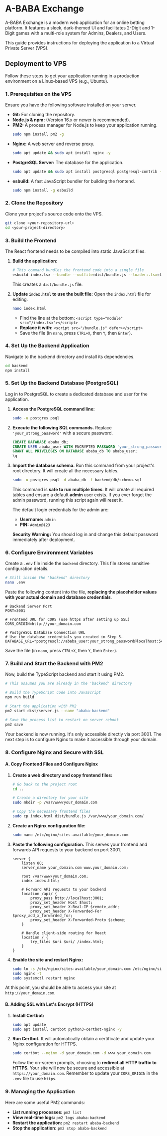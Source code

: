 # A-BABA Exchange

A-BABA Exchange is a modern web application for an online betting platform. It features a sleek, dark-themed UI and facilitates 2-Digit and 1-Digit games with a multi-role system for Admins, Dealers, and Users.

This guide provides instructions for deploying the application to a Virtual Private Server (VPS).

## Deployment to VPS

Follow these steps to get your application running in a production environment on a Linux-based VPS (e.g., Ubuntu).

### 1. Prerequisites on the VPS

Ensure you have the following software installed on your server.

-   **Git:** For cloning the repository.
-   **Node.js & npm:** (Version 16.x or newer is recommended).
-   **PM2:** A process manager for Node.js to keep your application running.
    ```bash
    sudo npm install pm2 -g
    ```
-   **Nginx:** A web server and reverse proxy.
    ```bash
    sudo apt update && sudo apt install nginx -y
    ```
-   **PostgreSQL Server:** The database for the application.
    ```bash
    sudo apt update && sudo apt install postgresql postgresql-contrib -y
    ```
-   **esbuild:** A fast JavaScript bundler for building the frontend.
    ```bash
    sudo npm install -g esbuild
    ```

### 2. Clone the Repository

Clone your project's source code onto the VPS.

```bash
git clone <your-repository-url>
cd <your-project-directory>
```

### 3. Build the Frontend

The React frontend needs to be compiled into static JavaScript files.

1.  **Build the application:**
    ```bash
    # This command bundles the frontend code into a single file
    esbuild index.tsx --bundle --outfile=dist/bundle.js --loader:.tsx=tsx --define:process.env.NODE_ENV='\"production\"' --minify
    ```
    This creates a `dist/bundle.js` file.

2.  **Update `index.html` to use the built file:**
    Open the `index.html` file for editing.
    ```bash
    nano index.html
    ```
    -   Find the line at the bottom: `<script type="module" src="/index.tsx"></script>`
    -   **Replace it with:** `<script src="/bundle.js" defer></script>`
    -   Save the file (in `nano`, press `CTRL+X`, then `Y`, then `Enter`).

### 4. Set Up the Backend Application

Navigate to the backend directory and install its dependencies.

```bash
cd backend
npm install
```

### 5. Set Up the Backend Database (PostgreSQL)

Log in to PostgreSQL to create a dedicated database and user for the application.

1.  **Access the PostgreSQL command line:**
    ```bash
    sudo -u postgres psql
    ```

2.  **Execute the following SQL commands.** Replace `'your_strong_password'` with a secure password.
    ```sql
    CREATE DATABASE ababa_db;
    CREATE USER ababa_user WITH ENCRYPTED PASSWORD 'your_strong_password';
    GRANT ALL PRIVILEGES ON DATABASE ababa_db TO ababa_user;
    \q
    ```

3.  **Import the database schema.** Run this command from your project's root directory. It will create all the necessary tables.
    ```bash
    sudo -u postgres psql -d ababa_db -f backend/db/schema.sql
    ```
    This command is **safe to run multiple times**. It will create all required tables and ensure a default **admin** user exists. If you ever forget the admin password, running this script again will reset it.

    The default login credentials for the admin are:
    -   **Username:** `admin`
    -   **PIN:** `Admin@123`

    **Security Warning:** You should log in and change this default password immediately after deployment.

### 6. Configure Environment Variables

Create a `.env` file inside the `backend` directory. This file stores sensitive configuration details.

```bash
# Still inside the 'backend' directory
nano .env
```

Paste the following content into the file, **replacing the placeholder values with your actual domain and database credentials**.

```env
# Backend Server Port
PORT=3001

# Frontend URL for CORS (use https after setting up SSL)
CORS_ORIGIN=http://your_domain.com

# PostgreSQL Database Connection URL
# Use the database credentials you created in Step 5.
DATABASE_URL="postgresql://ababa_user:your_strong_password@localhost:5432/ababa_db"
```

Save the file (in `nano`, press `CTRL+X`, then `Y`, then `Enter`).

### 7. Build and Start the Backend with PM2

Now, build the TypeScript backend and start it using PM2.

```bash
# This assumes you are already in the 'backend' directory

# Build the TypeScript code into JavaScript
npm run build

# Start the application with PM2
pm2 start dist/server.js --name "ababa-backend"

# Save the process list to restart on server reboot
pm2 save
```

Your backend is now running. It's only accessible directly via port 3001. The next step is to configure Nginx to make it accessible through your domain.

### 8. Configure Nginx and Secure with SSL

#### A. Copy Frontend Files and Configure Nginx

1.  **Create a web directory and copy frontend files:**
    ```bash
    # Go back to the project root
    cd .. 
    
    # Create a directory for your site
    sudo mkdir -p /var/www/your_domain.com
    
    # Copy the necessary frontend files
    sudo cp index.html dist/bundle.js /var/www/your_domain.com/
    ```

2.  **Create an Nginx configuration file:**
    ```bash
    sudo nano /etc/nginx/sites-available/your_domain.com
    ```

3.  **Paste the following configuration.** This serves your frontend and forwards API requests to your backend on port 3001.
    ```nginx
    server {
        listen 80;
        server_name your_domain.com www.your_domain.com;

        root /var/www/your_domain.com;
        index index.html;

        # Forward API requests to your backend
        location /api/ {
            proxy_pass http://localhost:3001;
            proxy_set_header Host $host;
            proxy_set_header X-Real-IP $remote_addr;
            proxy_set_header X-Forwarded-For $proxy_add_x_forwarded_for;
            proxy_set_header X-Forwarded-Proto $scheme;
        }

        # Handle client-side routing for React
        location / {
            try_files $uri $uri/ /index.html;
        }
    }
    ```

4.  **Enable the site and restart Nginx:**
    ```bash
    sudo ln -s /etc/nginx/sites-available/your_domain.com /etc/nginx/sites-enabled/
    sudo nginx -t
    sudo systemctl restart nginx
    ```

At this point, you should be able to access your site at `http://your_domain.com`.

#### B. Adding SSL with Let's Encrypt (HTTPS)

1.  **Install Certbot:**
    ```bash
    sudo apt update
    sudo apt install certbot python3-certbot-nginx -y
    ```

2.  **Run Certbot.** It will automatically obtain a certificate and update your Nginx configuration for HTTPS.
    ```bash
    sudo certbot --nginx -d your_domain.com -d www.your_domain.com
    ```
    Follow the on-screen prompts, choosing to **redirect all HTTP traffic to HTTPS**. Your site will now be secure and accessible at `https://your_domain.com`. Remember to update your `CORS_ORIGIN` in the `.env` file to use `https`.

### 9. Managing the Application

Here are some useful PM2 commands:

-   **List running processes:** `pm2 list`
-   **View real-time logs:** `pm2 logs ababa-backend`
-   **Restart the application:** `pm2 restart ababa-backend`
-   **Stop the application:** `pm2 stop ababa-backend`
